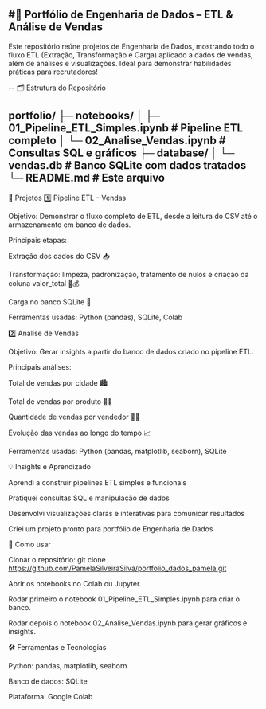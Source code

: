 #🚀 Portfólio de Engenharia de Dados – ETL & Análise de Vendas
--
Este repositório reúne projetos de Engenharia de Dados, mostrando todo o fluxo ETL (Extração, Transformação e Carga) aplicado a dados de vendas, além de análises e visualizações. Ideal para demonstrar habilidades práticas para recrutadores!

--
🗂 Estrutura do Repositório

portfolio/
 ├─ notebooks/
 │    ├─ 01_Pipeline_ETL_Simples.ipynb   # Pipeline ETL completo
 │    └─ 02_Analise_Vendas.ipynb         # Consultas SQL e gráficos
 ├─ database/
 │    └─ vendas.db                        # Banco SQLite com dados tratados
 └─ README.md                             # Este arquivo
--
 🚀 Projetos
1️⃣ Pipeline ETL – Vendas

Objetivo: Demonstrar o fluxo completo de ETL, desde a leitura do CSV até o armazenamento em banco de dados.

Principais etapas:

Extração dos dados do CSV 📥

Transformação: limpeza, padronização, tratamento de nulos e criação da coluna valor_total 🔄💰

Carga no banco SQLite 💾

Ferramentas usadas: Python (pandas), SQLite, Colab

2️⃣ Análise de Vendas

Objetivo: Gerar insights a partir do banco de dados criado no pipeline ETL.

Principais análises:

Total de vendas por cidade 🏙️

Total de vendas por produto 👗👖

Quantidade de vendas por vendedor 🧑‍💼

Evolução das vendas ao longo do tempo 📈

Ferramentas usadas: Python (pandas, matplotlib, seaborn), SQLite

💡 Insights e Aprendizado

Aprendi a construir pipelines ETL simples e funcionais

Pratiquei consultas SQL e manipulação de dados

Desenvolvi visualizações claras e interativas para comunicar resultados

Criei um projeto pronto para portfólio de Engenharia de Dados

📌 Como usar

Clonar o repositório:
git clone https://github.com/PamelaSilveiraSilva/portfolio_dados_pamela.git

Abrir os notebooks no Colab ou Jupyter.

Rodar primeiro o notebook 01_Pipeline_ETL_Simples.ipynb para criar o banco.

Rodar depois o notebook 02_Analise_Vendas.ipynb para gerar gráficos e insights.

🛠 Ferramentas e Tecnologias

Python: pandas, matplotlib, seaborn

Banco de dados: SQLite

Plataforma: Google Colab
